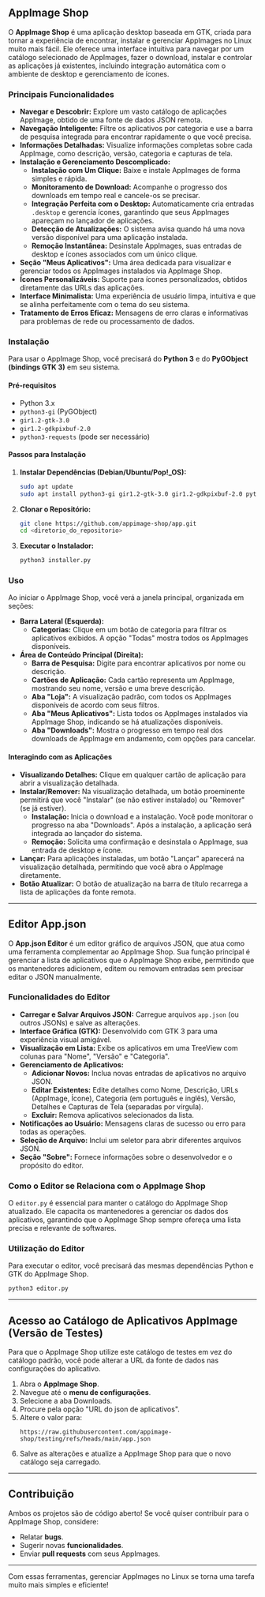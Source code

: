 ## AppImage Shop

O **AppImage Shop** é uma aplicação desktop baseada em GTK, criada para tornar a experiência de encontrar, instalar e gerenciar AppImages no Linux muito mais fácil. Ele oferece uma interface intuitiva para navegar por um catálogo selecionado de AppImages, fazer o download, instalar e controlar as aplicações já existentes, incluindo integração automática com o ambiente de desktop e gerenciamento de ícones.

### Principais Funcionalidades

  * **Navegar e Descobrir:** Explore um vasto catálogo de aplicações AppImage, obtido de uma fonte de dados JSON remota.
  * **Navegação Inteligente:** Filtre os aplicativos por categoria e use a barra de pesquisa integrada para encontrar rapidamente o que você precisa.
  * **Informações Detalhadas:** Visualize informações completas sobre cada AppImage, como descrição, versão, categoria e capturas de tela.
  * **Instalação e Gerenciamento Descomplicado:**
      * **Instalação com Um Clique:** Baixe e instale AppImages de forma simples e rápida.
      * **Monitoramento de Download:** Acompanhe o progresso dos downloads em tempo real e cancele-os se precisar.
      * **Integração Perfeita com o Desktop:** Automaticamente cria entradas `.desktop` e gerencia ícones, garantindo que seus AppImages apareçam no lançador de aplicações.
      * **Detecção de Atualizações:** O sistema avisa quando há uma nova versão disponível para uma aplicação instalada.
      * **Remoção Instantânea:** Desinstale AppImages, suas entradas de desktop e ícones associados com um único clique.
  * **Seção "Meus Aplicativos":** Uma área dedicada para visualizar e gerenciar todos os AppImages instalados via AppImage Shop.
  * **Ícones Personalizáveis:** Suporte para ícones personalizados, obtidos diretamente das URLs das aplicações.
  * **Interface Minimalista:** Uma experiência de usuário limpa, intuitiva e que se alinha perfeitamente com o tema do seu sistema.
  * **Tratamento de Erros Eficaz:** Mensagens de erro claras e informativas para problemas de rede ou processamento de dados.

### Instalação

Para usar o AppImage Shop, você precisará do **Python 3** e do **PyGObject (bindings GTK 3)** em seu sistema.

#### Pré-requisitos

  * Python 3.x
  * `python3-gi` (PyGObject)
  * `gir1.2-gtk-3.0`
  * `gir1.2-gdkpixbuf-2.0`
  * `python3-requests` (pode ser necessário)

#### Passos para Instalação

1.  **Instalar Dependências (Debian/Ubuntu/Pop\!\_OS):**
    ```bash
    sudo apt update
    sudo apt install python3-gi gir1.2-gtk-3.0 gir1.2-gdkpixbuf-2.0 python3-requests
    ```
2.  **Clonar o Repositório:**
    ```bash
    git clone https://github.com/appimage-shop/app.git
    cd <diretorio_do_repositorio>
    ```
3.  **Executar o Instalador:**
    ```bash
    python3 installer.py
    ```

### Uso

Ao iniciar o AppImage Shop, você verá a janela principal, organizada em seções:

  * **Barra Lateral (Esquerda):**
      * **Categorias:** Clique em um botão de categoria para filtrar os aplicativos exibidos. A opção "Todas" mostra todos os AppImages disponíveis.
  * **Área de Conteúdo Principal (Direita):**
      * **Barra de Pesquisa:** Digite para encontrar aplicativos por nome ou descrição.
      * **Cartões de Aplicação:** Cada cartão representa um AppImage, mostrando seu nome, versão e uma breve descrição.
      * **Aba "Loja":** A visualização padrão, com todos os AppImages disponíveis de acordo com seus filtros.
      * **Aba "Meus Aplicativos":** Lista todos os AppImages instalados via AppImage Shop, indicando se há atualizações disponíveis.
      * **Aba "Downloads":** Mostra o progresso em tempo real dos downloads de AppImage em andamento, com opções para cancelar.

#### Interagindo com as Aplicações

  * **Visualizando Detalhes:** Clique em qualquer cartão de aplicação para abrir a visualização detalhada.
  * **Instalar/Remover:** Na visualização detalhada, um botão proeminente permitirá que você "Instalar" (se não estiver instalado) ou "Remover" (se já estiver).
      * **Instalação:** Inicia o download e a instalação. Você pode monitorar o progresso na aba "Downloads". Após a instalação, a aplicação será integrada ao lançador do sistema.
      * **Remoção:** Solicita uma confirmação e desinstala o AppImage, sua entrada de desktop e ícone.
  * **Lançar:** Para aplicações instaladas, um botão "Lançar" aparecerá na visualização detalhada, permitindo que você abra o AppImage diretamente.
  * **Botão Atualizar:** O botão de atualização na barra de título recarrega a lista de aplicações da fonte remota.

-----

## Editor App.json

O **App.json Editor** é um editor gráfico de arquivos JSON, que atua como uma ferramenta complementar ao AppImage Shop. Sua função principal é gerenciar a lista de aplicativos que o AppImage Shop exibe, permitindo que os mantenedores adicionem, editem ou removam entradas sem precisar editar o JSON manualmente.

### Funcionalidades do Editor

  * **Carregar e Salvar Arquivos JSON:** Carregue arquivos `app.json` (ou outros JSONs) e salve as alterações.
  * **Interface Gráfica (GTK):** Desenvolvido com GTK 3 para uma experiência visual amigável.
  * **Visualização em Lista:** Exibe os aplicativos em uma TreeView com colunas para "Nome", "Versão" e "Categoria".
  * **Gerenciamento de Aplicativos:**
      * **Adicionar Novos:** Inclua novas entradas de aplicativos no arquivo JSON.
      * **Editar Existentes:** Edite detalhes como Nome, Descrição, URLs (AppImage, Ícone), Categoria (em português e inglês), Versão, Detalhes e Capturas de Tela (separadas por vírgula).
      * **Excluir:** Remova aplicativos selecionados da lista.
  * **Notificações ao Usuário:** Mensagens claras de sucesso ou erro para todas as operações.
  * **Seleção de Arquivo:** Inclui um seletor para abrir diferentes arquivos JSON.
  * **Seção "Sobre":** Fornece informações sobre o desenvolvedor e o propósito do editor.

### Como o Editor se Relaciona com o AppImage Shop

O `editor.py` é essencial para manter o catálogo do AppImage Shop atualizado. Ele capacita os mantenedores a gerenciar os dados dos aplicativos, garantindo que o AppImage Shop sempre ofereça uma lista precisa e relevante de softwares.

### Utilização do Editor

Para executar o editor, você precisará das mesmas dependências Python e GTK do AppImage Shop.

```bash
python3 editor.py
```

-----

## Acesso ao Catálogo de Aplicativos AppImage (Versão de Testes)
Para que o AppImage Shop utilize este catálogo de testes em vez do catálogo padrão, você pode alterar a URL da fonte de dados nas configurações do aplicativo.

1.  Abra o **AppImage Shop**.
2.  Navegue até o **menu de configurações**.
3.  Selecione a aba Downloads.
4.  Procure pela opção "URL do json de aplicativos".
5.  Altere o valor para:
    ```
    https://raw.githubusercontent.com/appimage-shop/testing/refs/heads/main/app.json
    ```
6.  Salve as alterações e atualize a AppImage Shop para que o novo catálogo seja carregado.

-----

## Contribuição

Ambos os projetos são de código aberto\! Se você quiser contribuir para o AppImage Shop, considere:

  * Relatar **bugs**.
  * Sugerir novas **funcionalidades**.
  * Enviar **pull requests** com seus AppImages.

-----

Com essas ferramentas, gerenciar AppImages no Linux se torna uma tarefa muito mais simples e eficiente!
